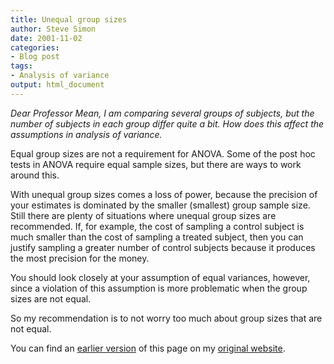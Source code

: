 ```yaml
---
title: Unequal group sizes
author: Steve Simon
date: 2001-11-02
categories:
- Blog post
tags:
- Analysis of variance
output: html_document
---
```

*Dear Professor Mean, I am comparing several groups of subjects, but the
number of subjects in each group differ quite a bit. How does this
affect the assumptions in analysis of variance.*

Equal group sizes are not a requirement for ANOVA. Some of the post hoc
tests in ANOVA require equal sample sizes, but there are ways to work
around this.

With unequal group sizes comes a loss of power, because the precision of
your estimates is dominated by the smaller (smallest) group sample size.
Still there are plenty of situations where unequal group sizes are
recommended. If, for example, the cost of sampling a control subject is
much smaller than the cost of sampling a treated subject, then you can
justify sampling a greater number of control subjects because it
produces the most precision for the money.

You should look closely at your assumption of equal variances, however,
since a violation of this assumption is more problematic when the group
sizes are not equal.

So my recommendation is to not worry too much about group sizes that are
not equal.

You can find an [earlier version](http://www.pmean.com/01/unequal.html) of this page on my [original website](http://www.pmean.com/original_site.html).
